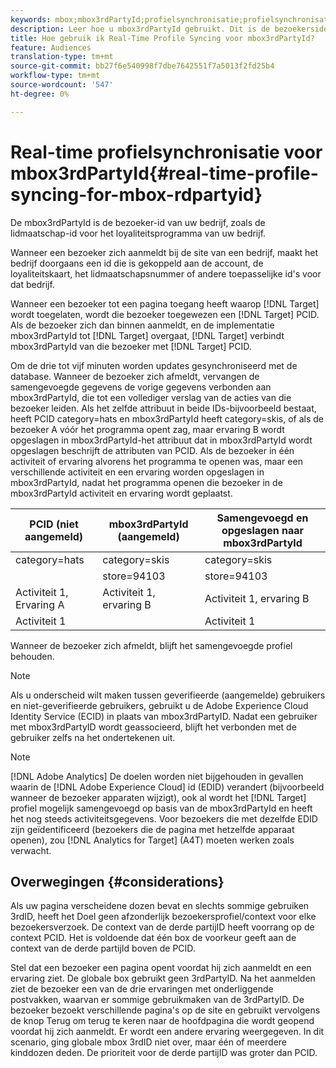 ```yaml
---
keywords: mbox;mbox3rdPartyId;profielsynchronisatie;profielsynchronisatie;PCID
description: Leer hoe u mbox3rdPartyId gebruikt. Dit is de bezoekersidentiteitskaart van uw organisatie, zoals lidmaatschap identiteitskaart of het loyaliteitsprogramma van uw organisatie.
title: Hoe gebruik ik Real-Time Profile Syncing voor mbox3rdPartyId?
feature: Audiences
translation-type: tm+mt
source-git-commit: bb27f6e540998f7dbe7642551f7a5013f2fd25b4
workflow-type: tm+mt
source-wordcount: '547'
ht-degree: 0%

---
```



# Real-time profielsynchronisatie voor mbox3rdPartyId{#real-time-profile-syncing-for-mbox-rdpartyid}

De mbox3rdPartyId is de bezoeker-id van uw bedrijf, zoals de lidmaatschap-id voor het loyaliteitsprogramma van uw bedrijf.

Wanneer een bezoeker zich aanmeldt bij de site van een bedrijf, maakt het bedrijf doorgaans een id die is gekoppeld aan de account, de loyaliteitskaart, het lidmaatschapsnummer of andere toepasselijke id&#39;s voor dat bedrijf.

Wanneer een bezoeker tot een pagina toegang heeft waarop [!DNL Target] wordt toegelaten, wordt die bezoeker toegewezen een [!DNL Target] PCID. Als de bezoeker zich dan binnen aanmeldt, en de implementatie mbox3rdPartyId tot [!DNL Target] overgaat, [!DNL Target] verbindt mbox3rdPartyId van die bezoeker met [!DNL Target] PCID.

Om de drie tot vijf minuten worden updates gesynchroniseerd met de database. Wanneer de bezoeker zich afmeldt, vervangen de samengevoegde gegevens de vorige gegevens verbonden aan mbox3rdPartyId, die tot een vollediger verslag van de acties van die bezoeker leiden. Als het zelfde attribuut in beide IDs-bijvoorbeeld bestaat, heeft PCID category=hats en mbox3rdPartyId heeft category=skis, of als de bezoeker A vóór het programma opent zag, maar ervaring B wordt opgeslagen in mbox3rdPartyId-het attribuut dat in mbox3rdPartyId wordt opgeslagen beschrijft de attributen van PCID. Als de bezoeker in één activiteit of ervaring alvorens het programma te openen was, maar een verschillende activiteit en een ervaring worden opgeslagen in mbox3rdPartyId, nadat het programma openen die bezoeker in de mbox3rdPartyId activiteit en ervaring wordt geplaatst.

| PCID (niet aangemeld) | mbox3rdPartyId (aangemeld) | Samengevoegd en opgeslagen naar mbox3rdPartyId |
|---|---|---|
| category=hats | category=skis | category=skis |
|  | store=94103 | store=94103 |
| Activiteit 1, Ervaring A | Activiteit 1, ervaring B | Activiteit 1, ervaring B |
| Activiteit 1 |  | Activiteit 1 |

Wanneer de bezoeker zich afmeldt, blijft het samengevoegde profiel behouden.

>[!NOTE]
>
>Als u onderscheid wilt maken tussen geverifieerde (aangemelde) gebruikers en niet-geverifieerde gebruikers, gebruikt u de Adobe Experience Cloud Identity Service (ECID) in plaats van mbox3rdPartyID. Nadat een gebruiker met mbox3rdPartyID wordt geassocieerd, blijft het verbonden met de gebruiker zelfs na het ondertekenen uit.

>[!NOTE]
>
>[!DNL Adobe Analytics] De doelen worden niet bijgehouden in gevallen waarin de  [!DNL Adobe Experience Cloud] id (EDID) verandert (bijvoorbeeld wanneer de bezoeker apparaten wijzigt), ook al wordt het  [!DNL Target] profiel mogelijk samengevoegd op basis van de mbox3rdPartyId en heeft het nog steeds activiteitsgegevens. Voor bezoekers die met dezelfde EDID zijn geïdentificeerd (bezoekers die de pagina met hetzelfde apparaat openen), zou [!DNL Analytics for Target] (A4T) moeten werken zoals verwacht.

## Overwegingen {#considerations}

Als uw pagina verscheidene dozen bevat en slechts sommige gebruiken 3rdID, heeft het Doel geen afzonderlijk bezoekersprofiel/context voor elke bezoekersverzoek. De context van de derde partijID heeft voorrang op de context PCID. Het is voldoende dat één box de voorkeur geeft aan de context van de derde partijId boven de PCID.

Stel dat een bezoeker een pagina opent voordat hij zich aanmeldt en een ervaring ziet. De globale box gebruikt geen 3rdPartyID. Na het aanmelden ziet de bezoeker een van de drie ervaringen met onderliggende postvakken, waarvan er sommige gebruikmaken van de 3rdPartyID. De bezoeker bezoekt verschillende pagina&#39;s op de site en gebruikt vervolgens de knop Terug om terug te keren naar de hoofdpagina die wordt geopend voordat hij zich aanmeldt. Er wordt een andere ervaring weergegeven. In dit scenario, ging globale mbox 3rdID niet over, maar één of meerdere kinddozen deden. De prioriteit voor de derde partijID was groter dan PCID.
